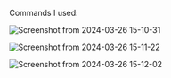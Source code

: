 Commands I used:

![Screenshot from 2024-03-26 15-10-31](https://github.com/EeviLuukkonen/devops-with-docker/assets/75749790/9e9de7e5-8779-47fa-a35f-c79221a9b869)

![Screenshot from 2024-03-26 15-11-22](https://github.com/EeviLuukkonen/devops-with-docker/assets/75749790/41962c51-9ebd-4c84-96a4-14314d08b6fd)

![Screenshot from 2024-03-26 15-12-02](https://github.com/EeviLuukkonen/devops-with-docker/assets/75749790/e5a09054-097b-4830-a30c-e5804eb46aa9)
